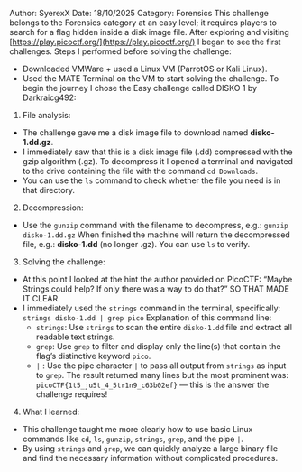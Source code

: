 Author: SyerexX Date: 18/10/2025 Category: Forensics
This challenge belongs to the Forensics category at an easy level; it requires players to search for a flag hidden inside a disk image file.
After exploring and visiting [https://play.picoctf.org/](https://play.picoctf.org/) I began to see the first challenges. Steps I performed before solving the challenge:
* Downloaded VMWare + used a Linux VM (ParrotOS or Kali Linux).
* Used the MATE Terminal on the VM to start solving the challenge. To begin the journey I chose the Easy challenge called DISKO 1 by Darkraicg492:

1. File analysis:
* The challenge gave me a disk image file to download named **disko-1.dd.gz**.
* I immediately saw that this is a disk image file (.dd) compressed with the gzip algorithm (.gz). To decompress it I opened a terminal and navigated to the drive containing the file with the command `cd Downloads`.
* You can use the `ls` command to check whether the file you need is in that directory.

2. Decompression:
* Use the `gunzip` command with the filename to decompress, e.g.:
  `gunzip disko-1.dd.gz`
  When finished the machine will return the decompressed file, e.g.: **disko-1.dd** (no longer .gz). You can use `ls` to verify.

3. Solving the challenge:
* At this point I looked at the hint the author provided on PicoCTF: “Maybe Strings could help? If only there was a way to do that?” SO THAT MADE IT CLEAR.
* I immediately used the `strings` command in the terminal, specifically:
  `strings disko-1.dd | grep pico`
  Explanation of this command line:
  * `strings`: Use `strings` to scan the entire `disko-1.dd` file and extract all readable text strings.
  * `grep`: Use `grep` to filter and display only the line(s) that contain the flag’s distinctive keyword `pico`.
  * `|` : Use the pipe character `|` to pass all output from `strings` as input to `grep`.
    The result returned many lines but the most prominent was: `picoCTF{1t5_ju5t_4_5tr1n9_c63b02ef}` — this is the answer the challenge requires!

4. What I learned:
* This challenge taught me more clearly how to use basic Linux commands like `cd`, `ls`, `gunzip`, `strings`, `grep`, and the pipe `|`.
* By using `strings` and `grep`, we can quickly analyze a large binary file and find the necessary information without complicated procedures.

